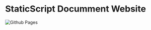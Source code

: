 # StaticScript Documment Website

![Github Pages](https://github.com/StaticScript/StaticScript.github.io/workflows/Github%20Pages/badge.svg)